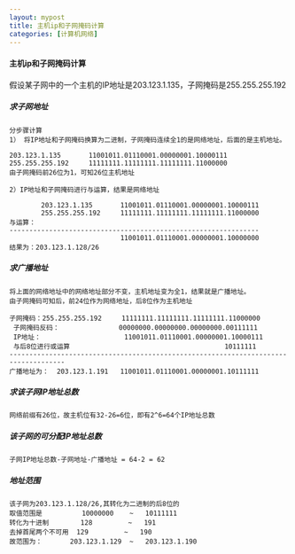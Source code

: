```yaml
---
layout: mypost
title: 主机ip和子网掩码计算
categories: [计算机网络]
---
```


#### 主机ip和子网掩码计算
假设某子网中的一个主机的IP地址是203.123.1.135，子网掩码是255.255.255.192
##### 求子网地址

    分步骤计算
    1） 将IP地址和子网掩码换算为二进制，子网掩码连续全1的是网络地址，后面的是主机地址。
    
    203.123.1.135       11001011.01110001.00000001.10000111
    255.255.255.192     11111111.11111111.11111111.11000000
    由子网掩码前26位为1，可知26位主机地址
    
    2）IP地址和子网掩码进行与运算，结果是网络地址
    
            203.123.1.135       11001011.01110001.00000001.10000111
            255.255.255.192     11111111.11111111.11111111.11000000
    与运算：
    ---------------------------------------------------------------
                                11001011.01110001.00000001.10000000
    结果为：203.123.1.128/26          

##### 求广播地址
    
    将上面的网络地址中的网络地址部分不变，主机地址变为全1，结果就是广播地址。
    由子网掩码可知后，前24位作为网络地址，后8位作为主机地址
    
    子网掩码：255.255.255.192     11111111.11111111.11111111.11000000
     子网掩码反码：               00000000.00000000.00000000.00111111
     IP地址：                     11001011.01110001.00000001.10000111
     与后8位进行或运算                                       10111111 
    ------------------------------------------------------------------------------------
    广播地址为：  203.123.1.191   11001011.01110001.00000001.10111111    

##### 求该子网IP地址总数
    
    网络前缀有26位，故主机位有32-26=6位，即有2^6=64个IP地址总数

##### 该子网的可分配IP地址总数

    子网IP地址总数-子网地址-广播地址 = 64-2 = 62

##### 地址范围
    
    该子网为203.123.1.128/26,其转化为二进制的后8位的
    取值范围是          10000000    ~   10111111
    转化为十进制        128         ~   191
    去掉首尾两个不可用  129         ~   190
    故范围为：       203.123.1.129  ~   203.123.1.190 
